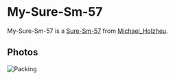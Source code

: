 # My-Sure-Sm-57

My-Sure-Sm-57 is a [Sure-Sm-57](49100003.md) from [Michael_Holzheu](0.md).

## Photos

![Packing](400000204.jpg)
